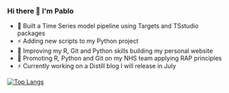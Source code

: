 ### Hi there 👋 I'm Pablo

<!--
**Pablo-source/Pablo-source** is a ✨ _special_ ✨ repository because its `README.md` (this file) appears on your GitHub profile.

Here are some ideas to get you started:  

- 🔭 I’m currently working on ...
- 🌱 I’m currently learning ...
- 👯 I’m looking to collaborate on ...
- 🤔 I’m looking for help with ...
- 💬 Ask me about ...
- 📫 How to reach me: ...
- 😄 Pronouns: ...
- ⚡ Fun fact: ...
![Pablo's GitHub languages](https://github-readme-stats.vercel.app/api/top-langs/?username=PABLO-SOURCE&layout=compact&show_icons=true&theme=radical)
![Pablo's GitHub languages](https://github-readme-stats.vercel.app/api/top-langs/?username=PABLO-SOURCE&hide=javascript,htmllayout=compact&show_icons=true&theme=radical) 
-->

- 🔭 Built a Time Series model pipeline using Targets and TSstudio packages
- ⚡ Adding new scripts to my Python project  
- 🌱 Improving my R, Git and Python skills building my personal website
- 👯 Promoting R, Python and Git on my NHS team applying RAP principles
- ⚡ Currently working on a Distill blog I will release in July

[![Top Langs](https://github-readme-stats.vercel.app/api?username=PABLO-SOURCE&theme=algolia&show_icons=true)](https://github.com/PABLO-SOURCE)

